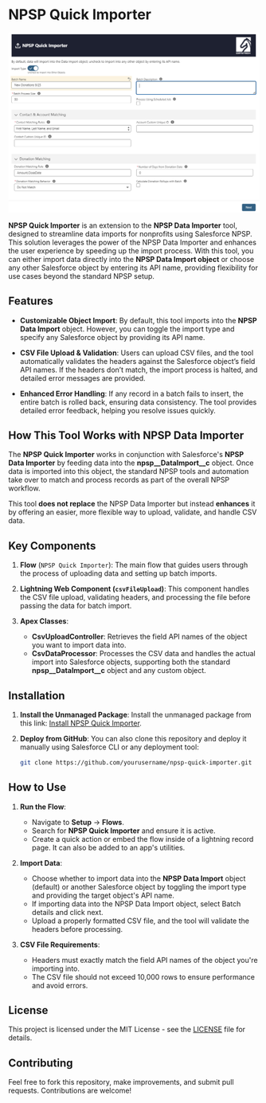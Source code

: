 
# NPSP Quick Importer
![My Project Image](./images/screenA1v2.png)

**NPSP Quick Importer** is an extension to the **NPSP Data Importer** tool, designed to streamline data imports for nonprofits using Salesforce NPSP. This solution leverages the power of the NPSP Data Importer and enhances the user experience by speeding up the import process. With this tool, you can either import data directly into the **NPSP Data Import object** or choose any other Salesforce object by entering its API name, providing flexibility for use cases beyond the standard NPSP setup. 

## Features

- **Customizable Object Import**: By default, this tool imports into the **NPSP Data Import** object. However, you can toggle the import type and specify any Salesforce object by providing its API name.
  
- **CSV File Upload & Validation**: Users can upload CSV files, and the tool automatically validates the headers against the Salesforce object’s field API names. If the headers don’t match, the import process is halted, and detailed error messages are provided.

- **Enhanced Error Handling**: If any record in a batch fails to insert, the entire batch is rolled back, ensuring data consistency. The tool provides detailed error feedback, helping you resolve issues quickly.

## How This Tool Works with NPSP Data Importer

The **NPSP Quick Importer** works in conjunction with Salesforce's **NPSP Data Importer** by feeding data into the **npsp__DataImport__c** object. Once data is imported into this object, the standard NPSP tools and automation take over to match and process records as part of the overall NPSP workflow.

This tool **does not replace** the NPSP Data Importer but instead **enhances** it by offering an easier, more flexible way to upload, validate, and handle CSV data.

## Key Components

1. **Flow** (`NPSP Quick Importer`): The main flow that guides users through the process of uploading data and setting up batch imports.
   
2. **Lightning Web Component (`csvFileUpload`)**: This component handles the CSV file upload, validating headers, and processing the file before passing the data for batch import.

3. **Apex Classes**:
    - **CsvUploadController**: Retrieves the field API names of the object you want to import data into.
    - **CsvDataProcessor**: Processes the CSV data and handles the actual import into Salesforce objects, supporting both the standard **npsp__DataImport__c** object and any custom object.

## Installation

1. **Install the Unmanaged Package**:
   Install the unmanaged package from this link: [Install NPSP Quick Importer](www.google.com).

2. **Deploy from GitHub**:
   You can also clone this repository and deploy it manually using Salesforce CLI or any deployment tool:
   
   ```bash
   git clone https://github.com/yourusername/npsp-quick-importer.git

## How to Use

1. **Run the Flow**:
   - Navigate to **Setup** → **Flows**.
   - Search for **NPSP Quick Importer** and ensure it is active.
   - Create a quick action or embed the flow inside of a lightning record page. It can also be added to an app's utilities. 

2. **Import Data**:
   - Choose whether to import data into the **NPSP Data Import** object (default) or another Salesforce object by toggling the import type and providing the target object's API name.
   - If importing data into the NPSP Data Import object, select Batch details and click next. 
   - Upload a properly formatted CSV file, and the tool will validate the headers before processing.

3. **CSV File Requirements**:
   - Headers must exactly match the field API names of the object you're importing into.
   - The CSV file should not exceed 10,000 rows to ensure performance and avoid errors.

## License

This project is licensed under the MIT License - see the [LICENSE](LICENSE) file for details.

## Contributing

Feel free to fork this repository, make improvements, and submit pull requests. Contributions are welcome!




